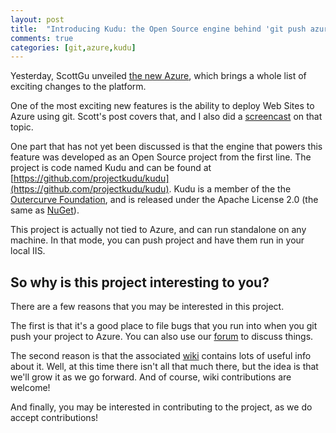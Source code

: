 ```yaml
---
layout: post
title:  "Introducing Kudu: the Open Source engine behind 'git push azure master'"
comments: true
categories: [git,azure,kudu]
---
```



Yesterday, ScottGu unveiled [the new Azure](http://weblogs.asp.net/scottgu/archive/2012/06/07/meet-the-new-windows-azure.aspx), which brings a whole list of exciting changes to the platform.

One of the most exciting new features is the ability to deploy Web Sites to Azure using git. Scott's post covers that, and I also did a [screencast](http://www.youtube.com/watch?v=72SAHWUHnzA&amp;hd=1) on that topic.

One part that has not yet been discussed is that the engine that powers this feature was developed as an Open Source project from the first line. The project is code named Kudu and can be found at [https://github.com/projectkudu/kudu](https://github.com/projectkudu/kudu). Kudu is a member of the the [Outercurve Foundation](http://www.outercurve.org/), and is released under the Apache License 2.0 (the same as [NuGet](http://nuget.codeplex.com)).

This project is actually not tied to Azure, and can run standalone on any machine. In that mode, you can push project and have them run in your local IIS.

## So why is this project interesting to you?

There are a few reasons that you may be interested in this project.

The first is that it's a good place to file bugs that you run into when you git push your project to Azure. You can also use our [forum](http://social.msdn.microsoft.com/Forums/en-US/azuregit) to discuss things.

The second reason is that the associated [wiki](https://github.com/projectkudu/kudu/wiki) contains lots of useful info about it. Well, at this time there isn't all that much there, but the idea is that we'll grow it as we go forward. And of course, wiki contributions are welcome!

And finally, you may be interested in contributing to the project, as we do accept contributions!

